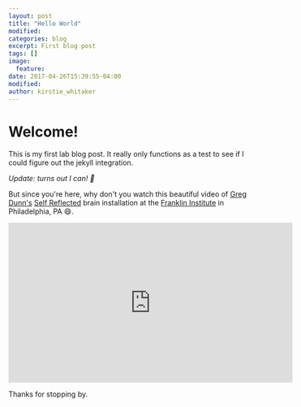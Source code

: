 ```yaml
---
layout: post
title: "Hello World"
modified:
categories: blog
excerpt: First blog post
tags: []
image:
  feature:
date: 2017-04-26T15:39:55-04:00
modified:
author: kirstie_whitaker
---
```


# Welcome!

This is my first lab blog post. It really only functions as a test to see if I could figure out the jekyll integration.

*Update: turns out I can! :raised_hands:*

But since you're here, why don't you watch this beautiful video of [Greg Dunn's](http://www.gregadunn.com/) [Self Reflected](http://www.gregadunn.com/self-reflected/) brain installation at the [Franklin Institute](https://www.fi.edu/) in Philadelphia, PA :smile:.

<iframe width="560" height="315" src="https://www.youtube.com/embed/e5rFuZ9fzDg?ecver=1" frameborder="0" allowfullscreen></iframe>

Thanks for stopping by.
